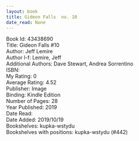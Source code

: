 ```yaml
---
layout: book
title: Gideon Falls  no. 10
date_read: None
---
```


Book Id: 43438690<br />
Title: Gideon Falls #10<br />
Author: Jeff Lemire<br />
Author l-f: Lemire, Jeff<br />
Additional Authors: Dave    Stewart, Andrea Sorrentino<br />
ISBN: <br />
My Rating: 0<br />
Average Rating: 4.52<br />
Publisher: Image<br />
Binding: Kindle Edition<br />
Number of Pages: 28<br />
Year Published: 2019<br />
Date Read: <br />
Date Added: 2019/10/19<br />
Bookshelves: kupka-wstydu<br />
Bookshelves with positions: kupka-wstydu (#442)<br />

